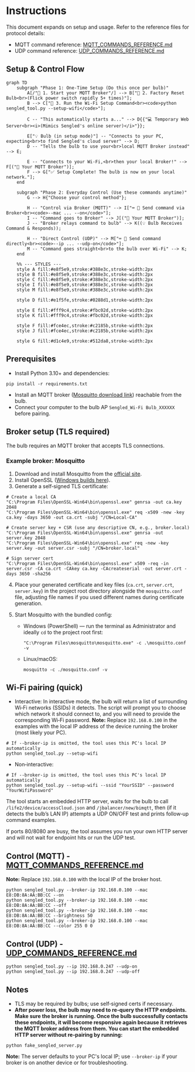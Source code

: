 # Instructions

This document expands on setup and usage. Refer to the reference files for protocol details:

* MQTT command reference: [MQTT\_COMMANDS\_REFERENCE.md](MQTT_COMMANDS_REFERENCE.md)
* UDP command reference: [UDP\_COMMANDS\_REFERENCE.md](UDP_COMMANDS_REFERENCE.md)

## Setup & Control Flow

```mermaid
graph TD
    subgraph "Phase 1: One-Time Setup (Do this once per bulb)"
        A[/"👤 1. Start your MQTT Broker"/] --> B["👤 2. Factory Reset Bulb<br>(Flick power switch rapidly 5+ times)"];
        B --> C["👤 3. Run the Wi-Fi Setup Command<br><code>python sengled_tool.py --setup-wifi</code>"];
        
        C -- "This automatically starts a..." --> D{{"💻 Temporary Web Server<br><i>(Mimics Sengled's online server)</i>"}};
        
        E["💡 Bulb (in setup mode)"] -- "Connects to your PC, expecting<br>to find Sengled's cloud server" --> D;
        D -- "Tells the bulb to use your<br>local MQTT Broker instead" --> E;
        
        E -- "Connects to your Wi-Fi,<br>then your local Broker!" --> F[("📡 Your MQTT Broker")];
        F --> G["✅ Setup Complete! The bulb is now on your local network."];
    end

    subgraph "Phase 2: Everyday Control (Use these commands anytime)"
        G --> H{"Choose your control method"};
        
        H -- "Control via Broker (MQTT)" --> I["⌨️ 👤 Send command via Broker<br><code>--mac ... --on</code>"];
        I -- "Command goes to Broker" --> J[("📡 Your MQTT Broker")];
        J -- "Broker relays command to bulb" --> K((💡 Bulb Receives Command & Responds));

        H -- "Direct Control (UDP)" --> M["⌨️ 👤 Send command directly<br><code>--ip ... --udp-on</code>"];
        M -- "Command goes straight<br>to the bulb over Wi-Fi" --> K;
    end

    %% --- STYLES ---
    style A fill:#e8f5e9,stroke:#388e3c,stroke-width:2px
    style B fill:#e8f5e9,stroke:#388e3c,stroke-width:2px
    style C fill:#e8f5e9,stroke:#388e3c,stroke-width:2px
    style I fill:#e8f5e9,stroke:#388e3c,stroke-width:2px
    style M fill:#e8f5e9,stroke:#388e3c,stroke-width:2px
    
    style D fill:#e1f5fe,stroke:#0288d1,stroke-width:2px

    style E fill:#fff9c4,stroke:#fbc02d,stroke-width:2px
    style K fill:#fff9c4,stroke:#fbc02d,stroke-width:2px

    style F fill:#fce4ec,stroke:#c2185b,stroke-width:2px
    style J fill:#fce4ec,stroke:#c2185b,stroke-width:2px

    style G fill:#d1c4e9,stroke:#512da8,stroke-width:2px
```

## Prerequisites

* Install Python 3.10+ and dependencies:

```
pip install -r requirements.txt
```



* Install an MQTT broker ([Mosquitto download link](https://mosquitto.org/download/)) reachable from the bulb.
* Connect your computer to the bulb AP `Sengled_Wi‑Fi Bulb_XXXXXX` before pairing.

## Broker setup (TLS required)

The bulb requires an MQTT broker that accepts TLS connections.

### Example broker: Mosquitto

1. Download and install Mosquitto from the [official site](https://mosquitto.org/download/).
2. Install OpenSSL ([Windows builds here](https://slproweb.com/products/Win32OpenSSL.html)).
3. Generate a self‑signed TLS certificate:

```
# Create a local CA
"C:\Program Files\OpenSSL-Win64\bin\openssl.exe" genrsa -out ca.key 2048
"C:\Program Files\OpenSSL-Win64\bin\openssl.exe" req -x509 -new -key ca.key -days 3650 -out ca.crt -subj "/CN=Local-CA"

# Create server key + CSR (use any descriptive CN, e.g., broker.local)
"C:\Program Files\OpenSSL-Win64\bin\openssl.exe" genrsa -out server.key 2048
"C:\Program Files\OpenSSL-Win64\bin\openssl.exe" req -new -key server.key -out server.csr -subj "/CN=broker.local"

# Sign server cert
"C:\Program Files\OpenSSL-Win64\bin\openssl.exe" x509 -req -in server.csr -CA ca.crt -CAkey ca.key -CAcreateserial -out server.crt -days 3650 -sha256
```

4. Place your generated certificate and key files (`ca.crt`, `server.crt`, `server.key`) in the project root directory alongside the `mosquitto.conf` file, adjusting file names if you used different names during certificate generation.
5. Start Mosquitto with the bundled config:

   * Windows (PowerShell) — run the terminal as Administrator and ideally `cd` to the project root first:

     ```
     "C:\Program Files\mosquitto\mosquitto.exe" -c .\mosquitto.conf -v
     ```
   * Linux/macOS:

     ```
     mosquitto -c ./mosquitto.conf -v
     ```

## Wi‑Fi pairing (quick)

* Interactive:
  In interactive mode, the bulb will return a list of surrounding Wi‑Fi networks (SSIDs) it detects. The script will prompt you to choose which network it should connect to, and you will need to provide the corresponding Wi‑Fi password.
  **Note:** Replace `192.168.0.100` in the examples with the local IP address of the device running the broker (most likely your PC).

```
# If --broker-ip is omitted, the tool uses this PC's local IP automatically
python sengled_tool.py --setup-wifi
```

* Non‑interactive:

```
# If --broker-ip is omitted, the tool uses this PC's local IP automatically
python sengled_tool.py --setup-wifi --ssid "YourSSID" --password "YourWifiPassword"
```

The tool starts an embedded HTTP server, waits for the bulb to call `/life2/device/accessCloud.json` and `/jbalancer/new/bimqtt`, then (if it detects the bulb’s LAN IP) attempts a UDP ON/OFF test and prints follow‑up command examples.

If ports 80/8080 are busy, the tool assumes you run your own HTTP server and will not wait for endpoint hits or run the UDP test.

## Control (MQTT) - [MQTT_COMMANDS_REFERENCE.md](MQTT_COMMANDS_REFERENCE.md)

**Note:** Replace `192.168.0.100` with the local IP of the broker host.

```
python sengled_tool.py --broker-ip 192.168.0.100 --mac E8:DB:8A:AA:BB:CC --on
python sengled_tool.py --broker-ip 192.168.0.100 --mac E8:DB:8A:AA:BB:CC --off
python sengled_tool.py --broker-ip 192.168.0.100 --mac E8:DB:8A:AA:BB:CC --brightness 50
python sengled_tool.py --broker-ip 192.168.0.100 --mac E8:DB:8A:AA:BB:CC --color 255 0 0
```

## Control (UDP) - [UDP_COMMANDS_REFERENCE.md](UDP_COMMANDS_REFERENCE.md)

```
python sengled_tool.py --ip 192.168.0.247 --udp-on
python sengled_tool.py --ip 192.168.0.247 --udp-off
```

## Notes

* TLS may be required by bulbs; use self‑signed certs if necessary.
* **After power loss, the bulb may need to re‑query the HTTP endpoints. Make sure the broker is running. Once the bulb successfully contacts these endpoints, it will become responsive again because it retrieves the MQTT broker address from them. You can start the embedded HTTP server without re‑pairing by running:**

```
python fake_sengled_server.py
```

**Note:** The server defaults to your PC's local IP; use `--broker-ip` if your broker is on another device or for troubleshooting.
